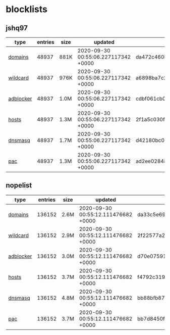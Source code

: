 # blocklists

## jshq97
|type|entries|size|updated|hash (sha1)|
|-|-|-|-|-|
|[domains](https://raw.githubusercontent.com/groveld/blocklists/lists/jshq97/domains.txt)|48937|881K|2020-09-30 00:55:06.227117342 +0000|da472c460bc05232cd0c8fdfbc6aa4fcba2de06a|
|[wildcard](https://raw.githubusercontent.com/groveld/blocklists/lists/jshq97/wildcard.txt)|48937|976K|2020-09-30 00:55:06.227117342 +0000|a6898ba7c22eb33a9aea8c811d0dbe9d88b3d109|
|[adblocker](https://raw.githubusercontent.com/groveld/blocklists/lists/jshq97/adblocker.txt)|48937|1.0M|2020-09-30 00:55:06.227117342 +0000|cdbf061cb016570645c651537ce18c66133cb882|
|[hosts](https://raw.githubusercontent.com/groveld/blocklists/lists/jshq97/hosts.txt)|48937|1.3M|2020-09-30 00:55:06.227117342 +0000|2f1a5c030fed7ebbc20ee6c816f3fd7485a59a96|
|[dnsmasq](https://raw.githubusercontent.com/groveld/blocklists/lists/jshq97/dnsmasq.txt)|48937|1.7M|2020-09-30 00:55:06.227117342 +0000|d42180bc0b19084f44ba78a2d412cbc7079b3bc5|
|[pac](https://raw.githubusercontent.com/groveld/blocklists/lists/jshq97/pac.txt)|48937|1.3M|2020-09-30 00:55:06.227117342 +0000|ad2ee028486ab934b5bdacd1c3635a47408061e4|

## nopelist
|type|entries|size|updated|hash (sha1)|
|-|-|-|-|-|
|[domains](https://raw.githubusercontent.com/groveld/blocklists/lists/nopelist/domains.txt)|136152|2.6M|2020-09-30 00:55:12.111476682 +0000|da33c5e6921423aca4de8a4b1fdc28591d907a4a|
|[wildcard](https://raw.githubusercontent.com/groveld/blocklists/lists/nopelist/wildcard.txt)|136152|2.9M|2020-09-30 00:55:12.111476682 +0000|2f22577a27027d9975427d332d14548508c4fc2a|
|[adblocker](https://raw.githubusercontent.com/groveld/blocklists/lists/nopelist/adblocker.txt)|136152|3.0M|2020-09-30 00:55:12.111476682 +0000|d70e0759142e4ace9b85772c4738d2f05b043fdc|
|[hosts](https://raw.githubusercontent.com/groveld/blocklists/lists/nopelist/hosts.txt)|136152|3.7M|2020-09-30 00:55:12.111476682 +0000|f4792c319ec61a44f3ccc402396d0896189277ab|
|[dnsmasq](https://raw.githubusercontent.com/groveld/blocklists/lists/nopelist/dnsmasq.txt)|136152|4.8M|2020-09-30 00:55:12.111476682 +0000|bb88bfb87f16e2e2de4e8ed3290ce567f0f1c9c0|
|[pac](https://raw.githubusercontent.com/groveld/blocklists/lists/nopelist/pac.txt)|136152|3.7M|2020-09-30 00:55:12.111476682 +0000|bb7d8450f79e55c678b6a260018560a6634bf672|
